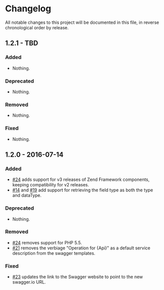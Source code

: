 # Changelog

All notable changes to this project will be documented in this file, in reverse chronological order by release.

## 1.2.1 - TBD

### Added

- Nothing.

### Deprecated

- Nothing.

### Removed

- Nothing.

### Fixed

- Nothing.

## 1.2.0 - 2016-07-14

### Added

- [#24](https://github.com/zfcampus/zf-apigility-documentation-swagger/pull/24)
  adds support for v3 releases of Zend Framework components, keeping
  compatibility for v2 releases.
- [#14](https://github.com/zfcampus/zf-apigility-documentation-swagger/pull/14) and
  [#19](https://github.com/zfcampus/zf-apigility-documentation-swagger/pull/19) add
  support for retrieving the field type as both the type and dataType.

### Deprecated

- Nothing.

### Removed

- [#24](https://github.com/zfcampus/zf-apigility-documentation-swagger/pull/24)
  removes support for PHP 5.5.
- [#21](https://github.com/zfcampus/zf-apigility-documentation-swagger/pull/21)
  removes the verbiage "Operation for {Api}" as a default service description
  from the swagger templates.

### Fixed

- [#23](https://github.com/zfcampus/zf-apigility-documentation-swagger/pull/23)
  updates the link to the Swagger website to point to the new swagger.io URL.
